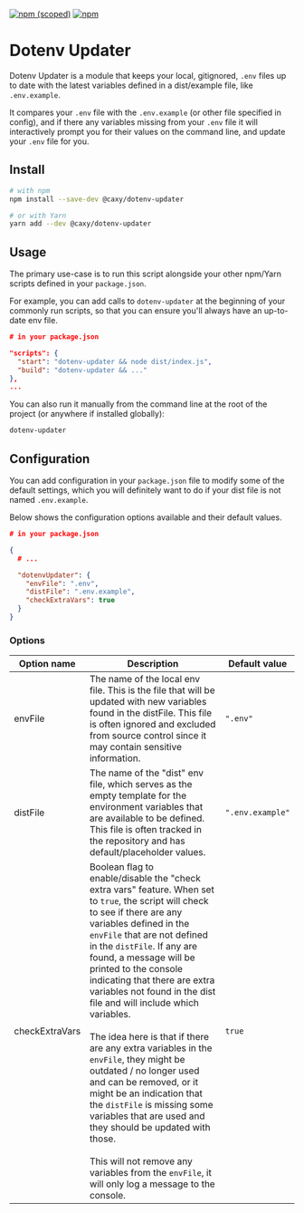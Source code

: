 [![npm (scoped)](https://img.shields.io/npm/v/@caxy/dotenv-updater?style=flat-square)](https://www.npmjs.com/package/@caxy/dotenv-updater)
[![npm](https://img.shields.io/npm/dm/@caxy/dotenv-updater?style=flat-square)](https://www.npmjs.com/package/@caxy/dotenv-updater)

# Dotenv Updater

Dotenv Updater is a module that keeps your local, gitignored, `.env` files up to date with the latest 
variables defined in a dist/example file, like `.env.example`.

It compares your `.env` file with the `.env.example` (or other file specified in config), and if there any
variables missing from your `.env` file it will interactively prompt you for their values on the command
line, and update your `.env` file for you.

## Install

```bash
# with npm
npm install --save-dev @caxy/dotenv-updater

# or with Yarn
yarn add --dev @caxy/dotenv-updater
```

## Usage

The primary use-case is to run this script alongside your other npm/Yarn scripts defined in your `package.json`.

For example, you can add calls to `dotenv-updater` at the beginning of your commonly run scripts,
so that you can ensure you'll always have an up-to-date env file. 

```json
# in your package.json

"scripts": {
  "start": "dotenv-updater && node dist/index.js",
  "build": "dotenv-updater && ..."
},
...
```

You can also run it manually from the command line at the root of the project (or anywhere if installed globally):

```bash
dotenv-updater
``` 

## Configuration

You can add configuration in your `package.json` file to modify some of the default settings,
which you will definitely want to do if your dist file is not named `.env.example`.

Below shows the configuration options available and their default values.

```json
# in your package.json

{
  # ...

  "dotenvUpdater": {
    "envFile": ".env",
    "distFile": ".env.example",
    "checkExtraVars": true
  }
}
```

### Options

| Option name    | Description                                                                                                                                                                                                                                                                                                                                                                                                                                                                                                                                                                                                                                                                                                                                                          | Default value    |
|----------------|----------------------------------------------------------------------------------------------------------------------------------------------------------------------------------------------------------------------------------------------------------------------------------------------------------------------------------------------------------------------------------------------------------------------------------------------------------------------------------------------------------------------------------------------------------------------------------------------------------------------------------------------------------------------------------------------------------------------------------------------------------------------|------------------|
| envFile        | The name of the local env file. This is the file that will be updated with new variables found in the distFile. This file is often ignored and excluded from source control since it may contain sensitive information.                                                                                                                                                                                                                                                                                                                                                                                                                                                                                                                                              | `".env"`         |
| distFile       | The name of the "dist" env file, which serves as the empty template for the environment variables that are available to be defined. This file is often tracked in the repository and has default/placeholder values.                                                                                                                                                                                                                                                                                                                                                                                                                                                                                                                                                 | `".env.example"` |
| checkExtraVars | Boolean flag to enable/disable the "check extra vars" feature. When set to `true`, the script will check to see if there are any variables defined in the `envFile` that are not defined in the `distFile`. If any are found, a message will be printed to the console indicating that there are extra variables not found in the dist file and will include which variables. <br><br>The idea here is that if there are any extra variables in the `envFile`, they might be outdated / no longer used and can be removed, or it might be an indication that the `distFile` is missing some variables that are used and they should be updated with those. <br><br>This will not remove any variables from the `envFile`, it will only log a message to the console. | `true`           |

